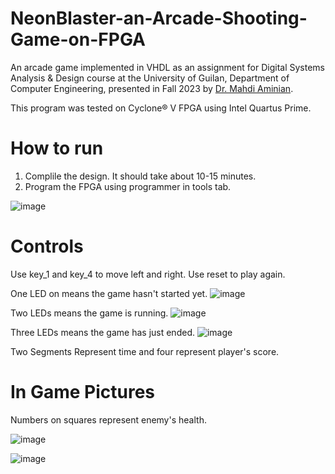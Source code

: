 
# NeonBlaster-an-Arcade-Shooting-Game-on-FPGA
An arcade game implemented in VHDL as an assignment for Digital Systems Analysis & Design course at the University of Guilan, Department of Computer Engineering, presented in Fall 2023 by [Dr. Mahdi Aminian](https://scholar.google.com/citations?user=YVxXqIAAAAAJ&hl=en).

This program was tested on Cyclone® V FPGA using Intel Quartus Prime.

# How to run

1. Complile the design. It should take about 10-15 minutes.
2. Program the FPGA using programmer in tools tab.

![image](https://github.com/rastin-py/NeonBlaster-an-arcade-shooting-game-in-VHDL/assets/92922383/ea8086a0-01b4-41fd-86fd-a5aeaa6e81e2)


# Controls
Use key_1 and key_4 to move left and right. Use reset to play again.

One LED on means the game hasn't started yet.
![image](https://github.com/rastin-py/NeonBlaster-an-arcade-shooting-game-in-VHDL/assets/92922383/49d073d5-b5be-4cea-af29-9c08367bbcbd)

Two LEDs means the game is running.
![image](https://github.com/rastin-py/NeonBlaster-an-arcade-shooting-game-in-VHDL/assets/92922383/a2e92c60-4b36-4b5a-b579-4876393cc3ab)

Three LEDs means the game has just ended.
![image](https://github.com/rastin-py/NeonBlaster-an-arcade-shooting-game-in-VHDL/assets/92922383/b2eed1cb-31c7-4cb0-ac67-3c23136c62b9)

Two Segments Represent time and four represent player's score.


# In Game Pictures

Numbers on squares represent enemy's health.

![image](https://github.com/rastin-py/NeonBlaster-an-arcade-shooting-game-in-VHDL/assets/92922383/79e6f3c4-4599-4390-8aeb-41588f501da4)

![image](https://github.com/rastin-py/NeonBlaster-an-arcade-shooting-game-in-VHDL/assets/92922383/9a6a23e6-eaac-49cc-8570-d69d2e26eb19)
